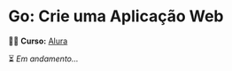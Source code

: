 # Go: Crie uma Aplicação Web

:woman_technologist: <strong>Curso:</strong> [Alura](https://www.alura.com.br/curso-online-go-lang-web)

:hourglass_flowing_sand: <i>Em andamento...</i>
